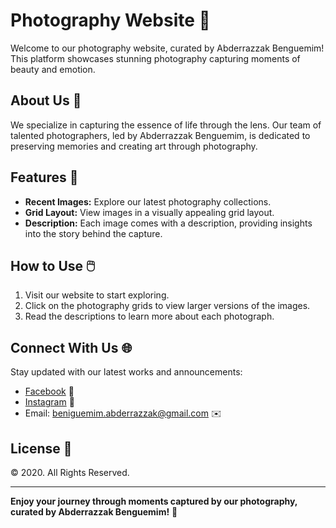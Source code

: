 # Photography Website 📸

Welcome to our photography website, curated by Abderrazzak Benguemim! This platform showcases stunning photography capturing moments of beauty and emotion.

## About Us 🎨

We specialize in capturing the essence of life through the lens. Our team of talented photographers, led by Abderrazzak Benguemim, is dedicated to preserving memories and creating art through photography.

## Features 🌟

- **Recent Images:** Explore our latest photography collections.
- **Grid Layout:** View images in a visually appealing grid layout.
- **Description:** Each image comes with a description, providing insights into the story behind the capture.

## How to Use 🖱️

1. Visit our website to start exploring.
2. Click on the photography grids to view larger versions of the images.
3. Read the descriptions to learn more about each photograph.

## Connect With Us 🌐

Stay updated with our latest works and announcements:

- [Facebook](https://www.facebook.com/abderrazzak.beniguemim) 📘
- [Instagram](https://www.instagram.com/abderrazzak_beniguemim/) 📸
- Email: [beniguemim.abderrazzak@gmail.com](mailto:beniguemim.abderrazzak@gmail.com) ✉️

## License 📝

&copy; 2020. All Rights Reserved.

---

**Enjoy your journey through moments captured by our photography, curated by Abderrazzak Benguemim!** 🌟
